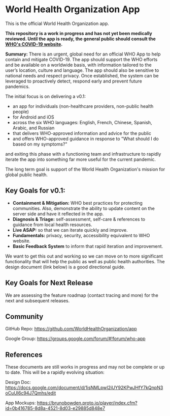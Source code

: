 # World Health Organization App

This is the official World Health Organization app. 

**This repository is a work in progress and has not yet been medically reviewed.  Until the app is ready, the general public should consult the [WHO's COVID-19 website](https://www.who.int/emergencies/diseases/novel-coronavirus-2019).**

**Summary:** There is an urgent, global need for an official WHO App to help contain and mitigate COVID-19. The app should support the WHO efforts and be available on a worldwide basis, with information tailored to the user’s location, culture and language. The app should also be sensitive to national needs and respect privacy. Once established, the system can be leveraged to proactively detect, respond early and prevent future pandemics.

The initial focus is on delivering a v0.1:
* an app for individuals (non-healthcare providers, non-public health people) 
* for Android and iOS 
* across the six WHO languages: English, French, Chinese, Spanish, Arabic, and Russian
* that delivers WHO-approved information and advice for the public
* and offers WHO-approved guidance in response to "What should I do based on my symptoms?"

and exiting this phase with a functioning team and infrastructure to rapidly iterate the app into something far more useful for the current pandemic. 

The long term goal is support of the World Health Organization's mission for global public health. 

## Key Goals for v0.1:
* **Containment & Mitigation:** WHO best practices for protecting communities. Also, demonstrate the ability to update content on the server side and have it reflected in the app. 
* **Diagnosis & Triage:** self-assessment, self-care & references to guidance from local health resources. 
* **Live ASAP:** so that we can iterate quickly and improve. 
* **Fundamentals:** privacy, security, accessibility equivalent to WHO website. 
* **Basic Feedback System** to inform that rapid iteration and improvement. 

We want to get this out and working so we can move on to more significant functionality that will help the public as well as public health authorities. The design document (link below) is a good directional guide. 

## Key Goals for Next Release

We are assessing the feature roadmap (contact tracing and more) for the next and subsequent releases.

## Community

GitHub Repo: https://github.com/WorldHealthOrganization/app

Google Group: https://groups.google.com/forum/#!forum/who-app


## References

These documents are still works in progress and may not be complete or up to date. This will be a rapidly evolving situation:

Design Doc:
https://docs.google.com/document/d/1isNMLpwI2iUY92KPwJHfY7kQnpN3oCuUl6c94J7Qmhs/edit

App Mockups:
https://brunobowden.proto.io/player/index.cfm?id=0b416785-8d8a-4521-8d03-e29885d848e7
